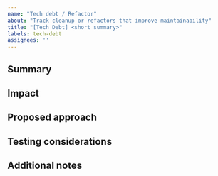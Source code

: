 ```yaml
---
name: "Tech debt / Refactor"
about: "Track cleanup or refactors that improve maintainability"
title: "[Tech Debt] <short summary>"
labels: tech-debt
assignees: ''
---
```


## Summary

<!-- Describe the code smell, inconsistency, or process gap. -->

## Impact

<!-- What breaks or slows down if we ignore this? Include affected services. -->

## Proposed approach

<!-- Outline the high-level plan. Reference modules or new files to create. -->

## Testing considerations

<!-- What tests or tooling updates will be required? -->

## Additional notes

<!-- Links to related issues, ADRs, or documentation. -->
